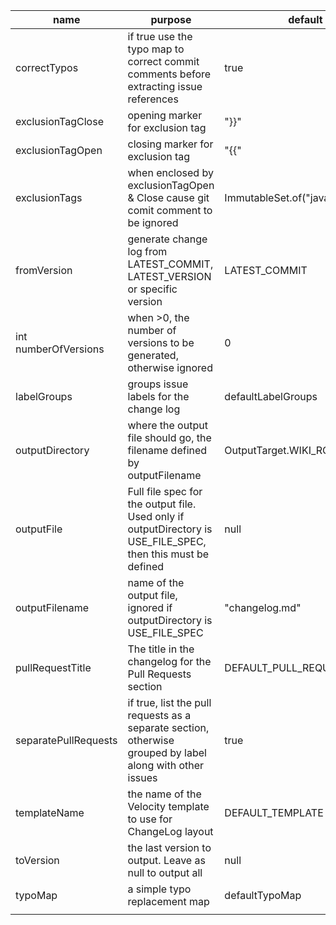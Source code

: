 | name                 | purpose                                                                                                       | default                     |
|----------------------|---------------------------------------------------------------------------------------------------------------|-----------------------------|
| correctTypos         | if true use the typo map to correct commit comments before extracting issue references                        | true                        |
| exclusionTagClose    | opening marker for exclusion tag                                                                              | "}}"                        |
| exclusionTagOpen     | closing marker for exclusion tag                                                                              | "{{"                        |
| exclusionTags        | when enclosed by exclusionTagOpen & Close cause git comit comment to be ignored                               | ImmutableSet.of("javadoc")  |
| fromVersion          | generate change log from LATEST_COMMIT, LATEST_VERSION or specific version                                    | LATEST_COMMIT               |
| int numberOfVersions | when >0, the number of versions to be generated, otherwise ignored                                            | 0                           |
| labelGroups          | groups issue labels for the change log                                                                        | defaultLabelGroups          |
| outputDirectory      | where the output file should go, the filename defined by outputFilename                                       | OutputTarget.WIKI_ROOT      |
| outputFile           | Full file spec for the output file.  Used only if outputDirectory is USE_FILE_SPEC, then this must be defined | null                        |
| outputFilename       | name of the output file, ignored if outputDirectory is USE_FILE_SPEC                                          | "changelog.md"              |
| pullRequestTitle     | The title in the changelog for the Pull Requests section                                                      | DEFAULT_PULL_REQUESTS_TITLE |
| separatePullRequests | if true, list the pull requests as a separate section, otherwise grouped by label along with other issues     | true                        |
| templateName         | the name of the Velocity template to use for ChangeLog layout                                                 | DEFAULT_TEMPLATE            |
| toVersion            | the last version to output.  Leave as null to output all                                                      | null                        |
| typoMap              | a simple typo replacement map                                                                                 | defaultTypoMap              |
|                      |                                                                                                               |                             |